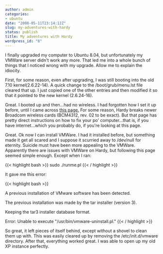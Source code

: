 ```yaml
---
author: admin
categories:
- ubuntu
date: "2008-05-11T23:14:12Z"
slug: my-adventures-with-hardy
status: publish
title: My adventures with Hardy
wordpress_id: "8"
---
```


I finally upgraded my computer to Ubuntu 8.04, but unfortunately my
VMWare server didn't work any more. That led me into a whole bunch
of things that I noticed wrong with my upgrade. Allow me to
explain the idiocity. 

First, for some reason, even after upgrading,
I was still booting into the old 7.10 kernel(2.6.22-14). A quick
change to the /boot/grub/menu.lst file cleared that up. I just
copied one of the other entries and then modified it so that it
pointed to the new kernel (2.6.24-16). 

Great. I booted up and
then...had no wireless. I had forgotten how I set it up before,
until I came across
[this page.](https://help.ubuntu.com/community/WifiDocs/Driver/bcm43xx/Feisty_No-Fluff#head-bc33832c0547766a33c3a84f13f971ca757b2851)
For some reason, Hardy breaks newer Broadcom wireless cards
(BCM4312, rev. 02 to be exact). But that page has pretty direct
instructions on how to fix your po' computer...that is, if you have
internet...which you probably do, if you're looking at this page.


Great. Ok now I can install VMWare. I had it installed before, but
something made it get all scared and I suppose it scurried away to
/dev/null for eternity. Suicide must have been more appealing to
the VMWare. Apparently there are issues with VMWare on Hardy, but
following this page seemed simple enough. Except when I ran:


{{< highlight bash >}}
sudo ./runme.pl
{{< / highlight >}}

It gave me this error:

{{< highlight bash >}}

A previous installation of VMware software has been detected.
    
The previous installation was made by the tar installer (version 3).
    
Keeping the tar3 installer database format.
    
Error: Unable to execute "/usr/bin/vmware-uninstall.pl."
{{< / highlight >}}

So great, it left pieces of itself behind, except without a shovel
to clean them up with. This was easily cleared up by removing the
/etc/init.d/vmware directory. After that, everything worked great.
I was able to open up my old XP instance perfectly.


